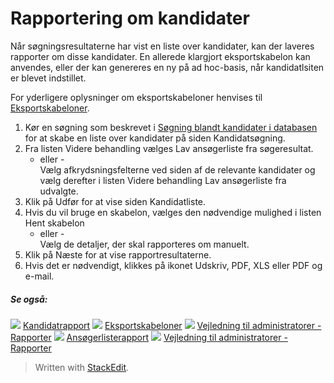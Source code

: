 # Rapportering om kandidater

Når søgningsresultaterne har vist en liste over kandidater, kan der laveres rapporter om disse kandidater. En allerede klargjort eksportskabelon kan anvendes, eller der kan genereres en ny på ad hoc-basis, når kandidatlsiten er blevet indstillet.

For yderligere oplysninger om eksportskabeloner henvises til  [Eksportskabeloner](export_templates.htm).

1.  Kør en søgning som beskrevet i  [Søgning blandt kandidater i databasen](../getting-started/searching_for_candidates.htm)  for at skabe en liste over kandidater på siden  Kandidatsøgning.
2.  Fra listen  Videre behandling  vælges Lav ansøgerliste fra søgeresultat.  
    - eller -  
    Vælg afkrydsningsfelterne ved siden af de relevante kandidater og vælg derefter i listen  Videre behandling  Lav ansøgerliste fra udvalgte.
3.  Klik på  Udfør  for at vise siden  Kandidatliste.
4.  Hvis du vil bruge en skabelon, vælges den nødvendige mulighed i listen  Hent skabelon  
    - eller -  
    Vælg de detaljer, der skal rapporteres om manuelt.
5.  Klik på  Næste  for at vise rapportresultaterne.
6.  Hvis det er nødvendigt, klikkes på ikonet  Udskriv,  PDF,  XLS  eller  PDF og e-mail.

##### Se også:

![](../Resources/Images/icon-document-link.png)  [Kandidatrapport](candidate_report.htm)
![](../Resources/Images/icon-document-link.png)  [Eksportskabeloner](export_templates.htm)
![](../Resources/Images/icon-document-link.png)  [Vejledning til administratorer - Rapporter](guide_for_administrators_reports.htm)
![](../Resources/Images/icon-document-link.png)  [Ansøgerlisterapport](applicant_list_report.htm)
![](../Resources/Images/icon-document-link.png)  [Vejledning til administratorer - Rapporter](guide_for_administrators_reports.htm)


> Written with [StackEdit](https://stackedit.io/).
<!--stackedit_data:
eyJoaXN0b3J5IjpbLTEzNzIyODY5ODZdfQ==
-->